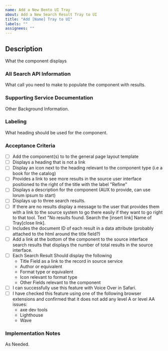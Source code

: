 ```yaml
---
name: Add a New Bento UI Tray
about: Add a New Search Result Tray to UI
title: "Add [Name] Tray to UI"
labels: ""
assignees: ""
---
```


## Description

What the component displays

### All Search API Information

What call you need to make to populate the component with results.

### Supporting Service Documentation

Other Background Information.

### Labeling

What heading should be used for the component.

### Acceptance Criteria

- [ ] Add the component(s) to to the general page layout template
- [ ] Displays a heading that is not a link
- [ ] Display an icon next to the heading relevant to the component type (i.e a book for the catalog)
- [ ] Provides a link to see more results in the source user interface positioned to the right of the title with the label "Refine"
- [ ] Displays a description for the component (AUX to provide, can use lorum ipsum to start)
- [ ] Displays up to three search results.
- [ ] If there are no results display a message to the user that provides them with a link to the source system to go there easily if they want to go right to that tool. Text "No results found. Search the [insert link] Name of Tray[close link].
- [ ] Includes the document ID of each result in a data attribute (probably attached to the html around the title field?)
- [ ] Add a link at the bottom of the component to the source interface search results that displays the number of total results in the source interface.
- [ ] Each Search Result Should display the following
  - Title Field as a link to the record in source service
  - Author or equivalent
  - Format type or equivalent
  - Icon relevant to format type
  - Other Fields relevant to the component
- [ ] I can successfully use this feature with Voice Over in Safari.
- [ ] I have checked this feature using one of the following browser extensions and confirmed that it does not add any level A or level AA issues:
  - axe dev tools
  - Lighthouse
  - Wave

### Implementation Notes

As Needed.
